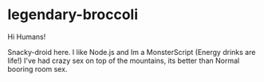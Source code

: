 # legendary-broccoli

Hi Humans!

Snacky-droid here. I like Node.js and Im a MonsterScript (Energy drinks are life!)
I've had crazy sex on top of the mountains, its better than Normal booring room sex.

